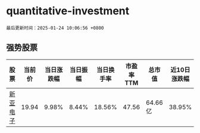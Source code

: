 # quantitative-investment

`最后更新时间：2025-01-24 10:06:56 +0800`

## 强势股票

|股票|当前价|当日涨跌幅|当日振幅|当日换手率|市盈率TTM|总市值|近10日涨跌幅|
|----|----|----|----|----|----|----|----|
|[新亚电子](https://xueqiu.com/S/SH605277)|19.94|9.98%|8.44%|18.56%|47.56|64.66亿|38.95%|
